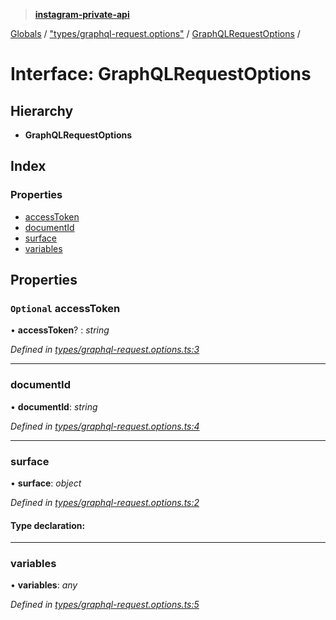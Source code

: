 > **[instagram-private-api](../README.md)**

[Globals](../README.md) / ["types/graphql-request.options"](../modules/_types_graphql_request_options_.md) / [GraphQLRequestOptions](_types_graphql_request_options_.graphqlrequestoptions.md) /

# Interface: GraphQLRequestOptions

## Hierarchy

* **GraphQLRequestOptions**

## Index

### Properties

* [accessToken](_types_graphql_request_options_.graphqlrequestoptions.md#optional-accesstoken)
* [documentId](_types_graphql_request_options_.graphqlrequestoptions.md#documentid)
* [surface](_types_graphql_request_options_.graphqlrequestoptions.md#surface)
* [variables](_types_graphql_request_options_.graphqlrequestoptions.md#variables)

## Properties

### `Optional` accessToken

• **accessToken**? : *string*

*Defined in [types/graphql-request.options.ts:3](https://github.com/dilame/instagram-private-api/blob/173bc62/src/types/graphql-request.options.ts#L3)*

___

###  documentId

• **documentId**: *string*

*Defined in [types/graphql-request.options.ts:4](https://github.com/dilame/instagram-private-api/blob/173bc62/src/types/graphql-request.options.ts#L4)*

___

###  surface

• **surface**: *object*

*Defined in [types/graphql-request.options.ts:2](https://github.com/dilame/instagram-private-api/blob/173bc62/src/types/graphql-request.options.ts#L2)*

#### Type declaration:

___

###  variables

• **variables**: *any*

*Defined in [types/graphql-request.options.ts:5](https://github.com/dilame/instagram-private-api/blob/173bc62/src/types/graphql-request.options.ts#L5)*